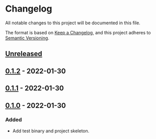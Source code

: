 # Changelog

All notable changes to this project will be documented in this file.

The format is based on [Keep a Changelog](https://keepachangelog.com/en/1.0.0/),
and this project adheres to [Semantic Versioning](https://semver.org/spec/v2.0.0.html).

## [Unreleased]

## [0.1.2] - 2022-01-30

## [0.1.1] - 2022-01-30

## [0.1.0] - 2022-01-30

### Added

- Add test binary and project skeleton.

[Unreleased]: https://github.com/giantswarm/giantswarm/compare/v0.1.2...HEAD
[0.1.2]: https://github.com/giantswarm/giantswarm/compare/v0.1.1...v0.1.2
[0.1.1]: https://github.com/giantswarm/giantswarm/compare/v0.1.0...v0.1.1
[0.1.0]: https://github.com/giantswarm/giantswarm/releases/tag/v0.1.0
